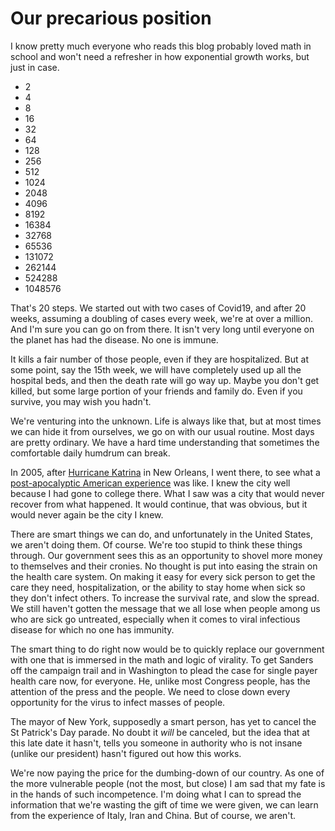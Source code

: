 # Our precarious position
I know pretty much everyone who reads this blog probably loved math in school and won't need a refresher in how exponential growth works, but just in case.
* 2
* 4
* 8
* 16
* 32
* 64
* 128
* 256
* 512
* 1024
* 2048
* 4096
* 8192
* 16384
* 32768
* 65536
* 131072
* 262144
* 524288
* 1048576

That's 20 steps. We started out with two cases of Covid19, and after 20 weeks, assuming a doubling of cases every week, we're at over a million. And I'm sure you can go on from there. It isn't very long until everyone on the planet has had the disease. No one is immune.

It kills a fair number of those people, even if they are hospitalized. But at some point, say the 15th week, we will have completely used up all the hospital beds, and then the death rate will go way up. Maybe you don't get killed, but some large portion of your friends and family do. Even if you survive, you may wish you hadn't.

We're venturing into the unknown. Life is always like that, but at most times we can hide it from ourselves, we go on with our usual routine. Most days are pretty ordinary. We have a hard time understanding that sometimes the comfortable daily humdrum can break. 

In 2005, after <a href="https://en.wikipedia.org/wiki/Hurricane_Katrina">Hurricane Katrina</a> in New Orleans, I went there, to see what a <a href="http://scripting.com/2005/12/14.html#newOrleansCoffeeNotes">post-apocalyptic American experience</a> was like. I knew the city well because I had gone to college there. What I saw was a city that would never recover from what happened. It would continue, that was obvious, but it would never again be the city I knew. 

There are smart things we can do, and unfortunately in the United States, we aren't doing them. Of course. We're too stupid to think these things through. Our government sees this as an opportunity to shovel more money to themselves and their cronies. No thought is put into easing the strain on the health care system. On making it easy for every sick person to get the care they need, hospitalization, or the ability to stay home when sick so they don't infect others. To increase the survival rate, and slow the spread. We still haven't gotten the message that we all lose when people among us who are sick go untreated, especially when it comes to viral infectious disease for which no one has immunity. 

The smart thing to do right now would be to quickly replace our government with one that is immersed in the math and logic of virality. To get Sanders off the campaign trail and in Washington to plead the case for single payer health care now, for everyone. He, unlike most Congress people, has the attention of the press and the people. We need to close down every opportunity for the virus to infect masses of people. 

The mayor of New York, supposedly a smart person, has yet to cancel the St Patrick's Day parade. No doubt it <i>will</i> be canceled, but the idea that at this late date it hasn't, tells you someone in authority who is not insane (unlike our president) hasn't figured out how this works. 

We're now paying the price for the dumbing-down of our country. As one of the more vulnerable people (not the most, but close) I am sad that my fate is in the hands of such incompetence. I'm doing what I can to spread the information that we're wasting the gift of time we were given, we can learn from the experience of Italy, Iran and China. But of course, we aren't. 

